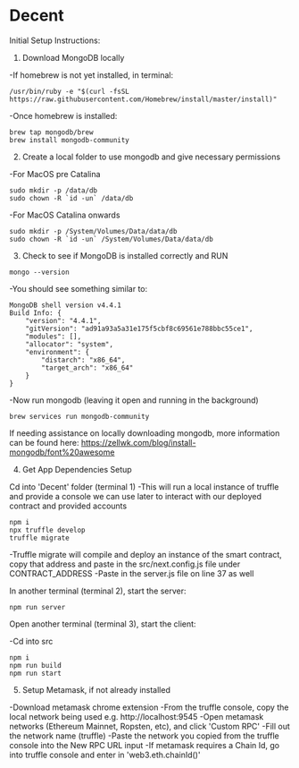 # Decent

Initial Setup Instructions:

 1. Download MongoDB locally

  -If homebrew is not yet installed, in terminal:

  ```
  /usr/bin/ruby -e "$(curl -fsSL https://raw.githubusercontent.com/Homebrew/install/master/install)"
  ```

  -Once homebrew is installed:

  ```
  brew tap mongodb/brew
  brew install mongodb-community
  ```

2. Create a local folder to use mongodb and give necessary permissions

  -For MacOS pre Catalina

  ```
  sudo mkdir -p /data/db
  sudo chown -R `id -un` /data/db

  ```

  -For MacOS Catalina onwards

  ```
  sudo mkdir -p /System/Volumes/Data/data/db
  sudo chown -R `id -un` /System/Volumes/Data/data/db
  ```

3. Check to see if MongoDB is installed correctly and RUN

  ```
  mongo --version
  ```

  -You should see something similar to:

  ```
  MongoDB shell version v4.4.1
  Build Info: {
      "version": "4.4.1",
      "gitVersion": "ad91a93a5a31e175f5cbf8c69561e788bbc55ce1",
      "modules": [],
      "allocator": "system",
      "environment": {
          "distarch": "x86_64",
          "target_arch": "x86_64"
      }
  }
  ```

  -Now run mongodb (leaving it open and running in the background)

  ```
  brew services run mongodb-community
  ```

  If needing assistance on locally downloading mongodb, more information can be found here:
  https://zellwk.com/blog/install-mongodb/font%20awesome

4. Get App Dependencies Setup

  Cd into 'Decent' folder (terminal 1)
  -This will run a local instance of truffle and provide a console we can use later to interact with our deployed contract and provided accounts
  
  ```
  npm i
  npx truffle develop
  truffle migrate
  ```

  -Truffle migrate will compile and deploy an instance of the smart contract, copy that address and paste in the src/next.config.js file under CONTRACT_ADDRESS
  -Paste in the server.js file on line 37 as well

  In another terminal (terminal 2), start the server:

  ```
  npm run server
  ```

  Open another terminal (terminal 3), start the client:

  -Cd into src

  ```
  npm i
  npm run build
  npm run start
  ```

5. Setup Metamask, if not already installed

-Download metamask chrome extension
-From the truffle console, copy the local network being used e.g. http://localhost:9545
-Open metamask networks (Ethereum Mainnet, Ropsten, etc), and click 'Custom RPC'
  -Fill out the network name (truffle)
  -Paste the network you copied from the truffle console into the New RPC URL input
  -If metamask requires a Chain Id, go into truffle console and enter in 'web3.eth.chainId()'
